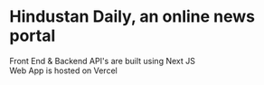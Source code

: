 # Hindustan Daily, an online news portal
Front End & Backend API's are built using Next JS<br />
Web App is hosted on Vercel<br />
